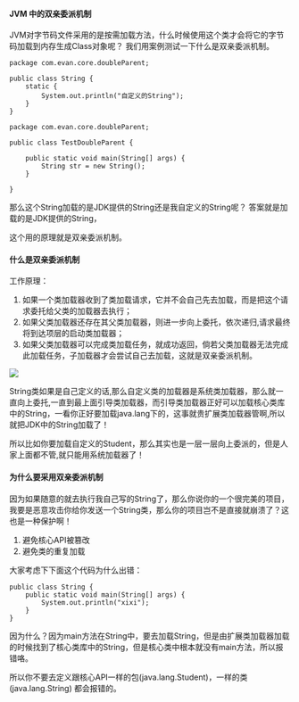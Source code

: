 #### JVM 中的双亲委派机制

 
JVM对字节码文件采用的是按需加载方法，什么时候使用这个类才会将它的字节码加载到内存生成Class对象呢？
我们用案例测试一下什么是双亲委派机制。

```
package com.evan.core.doubleParent;

public class String {
    static {
        System.out.println("自定义的String");
    }
}

package com.evan.core.doubleParent;

public class TestDoubleParent {

    public static void main(String[] args) {
        String str = new String();
    }

}

```

那么这个String加载的是JDK提供的String还是我自定义的String呢？
答案就是加载的是JDK提供的String，

这个用的原理就是双亲委派机制。




#### 什么是双亲委派机制

工作原理：
1. 如果一个类加载器收到了类加载请求，它并不会自己先去加载，而是把这个请求委托给父类的加载器去执行；
2. 如果父类加载器还存在其父类加载器，则进一步向上委托，依次递归,请求最终将到达项层的启动类加载器；
3. 如果父类加载器可以完成类加载任务，就成功返回，倘若父类加载器无法完成此加载任务，子加载器才会尝试自己去加载，这就是双亲委派机制。

![](../../../../../../../images/微信图片_20200318102152.png)

String类如果是自己定义的话,那么自定义类的加载器是系统类加载器，那么就一直向上委托,一直到最上面引导类加载器，而引导类加载器正好可以加载核心类库中的String，一看你正好要加载java.lang下的，这事就贵扩展类加载器管啊,所以就把JDK中的String加载了！

所以比如你要加载自定义的Student，那么其实也是一层一层向上委派的，但是人家上面都不管,就只能用系统加载器了！

#### 为什么要采用双亲委派机制

因为如果随意的就去执行我自己写的String了，那么你说你的一个很完美的项目，我要是恶意攻击你给你发送一个String类，那么你的项目岂不是直接就崩溃了？这也是一种保护啊！

1. 避免核心API被篡改
2. 避免类的重复加载

大家考虑下下面这个代码为什么出错：
```
public class String {
    public static void main(String[] args) {
        System.out.println("xixi");
    }
}
```

因为什么？因为main方法在String中，要去加载String，但是由扩展类加载器加载的时候找到了核心类库中的String，但是核心类中根本就没有main方法，所以报错咯。

所以你不要去定义跟核心API一样的包(java.lang.Student)，一样的类(java.lang.String) 都会报错的。